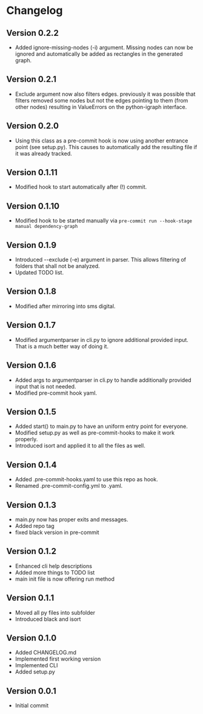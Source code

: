 Changelog
=========

Version 0.2.2
-------------
- Added ignore-missing-nodes (-i) argument. Missing nodes can now be ignored and automatically be added as rectangles in the generated graph.

Version 0.2.1
-------------
- Exclude argument now also filters edges. previously it was possible that filters removed some nodes but not the edges pointing to them (from other nodes) resulting in ValueErrors on the python-igraph interface.

Version 0.2.0
-------------
- Using this class as a pre-commit hook is now using another entrance point (see setup.py). This causes to automatically add the resulting file if it was already tracked.

Version 0.1.11
-------------
- Modified hook to start automatically after (!) commit.

Version 0.1.10
-------------
- Modified hook to be started manually via ```pre-commit run --hook-stage manual dependency-graph```

Version 0.1.9
-------------
- Introduced --exclude (-e) argument in parser. This allows filtering of folders that shall not be analyzed.
- Updated TODO list.

Version 0.1.8
-------------
- Modified after mirroring into sms digital.

Version 0.1.7
-------------
- Modified argumentparser in cli.py to ignore additional provided input. That is a much better way of doing it.

Version 0.1.6
-------------
- Added args to argumentparser in cli.py to handle additionally provided input that is not needed.
- Modified pre-commit hook yaml.

Version 0.1.5
-------------
- Added start() to main.py to have an uniform entry point for everyone.
- Modified setup.py as well as pre-commit-hooks to make it work properly.
- Introduced isort and applied it to all the files as well.

Version 0.1.4
-------------
- Added .pre-commit-hooks.yaml to use this repo as hook.
- Renamed .pre-commit-config.yml to .yaml.

Version 0.1.3
-------------
- main.py now has proper exits and messages.
- Added repo tag
- fixed black version in pre-commit

Version 0.1.2
-------------
- Enhanced cli help descriptions
- Added more things to TODO list
- main init file is now offering run method

Version 0.1.1
-------------
- Moved all py files into subfolder
- Introduced black and isort

Version 0.1.0
-------------
- Added CHANGELOG.md
- Implemented first working version
- Implemented CLI
- Added setup.py

Version 0.0.1
-------------
- Initial commit
 
